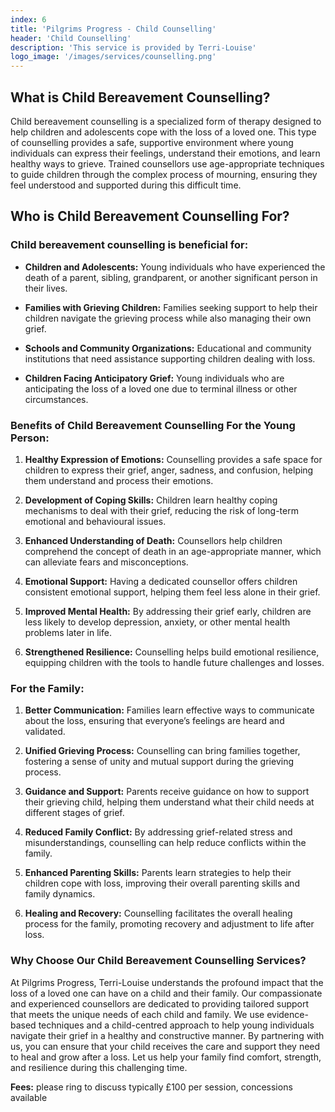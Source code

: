 ```yaml
---
index: 6
title: 'Pilgrims Progress - Child Counselling'
header: 'Child Counselling'
description: 'This service is provided by Terri-Louise'
logo_image: '/images/services/counselling.png'
---
```


## What is Child Bereavement Counselling? 

Child bereavement counselling is a specialized form of therapy designed to help children and adolescents cope with the loss of a loved one. This type of counselling provides a safe, supportive environment where young individuals can express their feelings, understand their emotions, and learn healthy ways to grieve. Trained counsellors use age-appropriate techniques to guide children through the complex process of mourning, ensuring they feel understood and supported during this difficult time. 

## Who is Child Bereavement Counselling For? 
### Child bereavement counselling is beneficial for: 

- **Children and Adolescents:** Young individuals who have experienced the death of a parent, sibling, grandparent, or another significant person in their lives. 

- **Families with Grieving Children:** Families seeking support to help their children navigate the grieving process while also managing their own grief. 

- **Schools and Community Organizations:** Educational and community institutions that need assistance supporting children dealing with loss. 

- **Children Facing Anticipatory Grief:** Young individuals who are anticipating the loss of a loved one due to terminal illness or other circumstances. 

### Benefits of Child Bereavement Counselling For the Young Person: 

1. **Healthy Expression of Emotions:** Counselling provides a safe space for children to express their grief, anger, sadness, and confusion, helping them understand and process their emotions. 

2. **Development of Coping Skills:** Children learn healthy coping mechanisms to deal with their grief, reducing the risk of long-term emotional and behavioural issues. 

3. **Enhanced Understanding of Death:** Counsellors help children comprehend the concept of death in an age-appropriate manner, which can alleviate fears and misconceptions. 

4. **Emotional Support:** Having a dedicated counsellor offers children consistent emotional support, helping them feel less alone in their grief. 

5. **Improved Mental Health:** By addressing their grief early, children are less likely to develop depression, anxiety, or other mental health problems later in life. 

6. **Strengthened Resilience:** Counselling helps build emotional resilience, equipping children with the tools to handle future challenges and losses. 

### For the Family: 

1. **Better Communication:** Families learn effective ways to communicate about the loss, ensuring that everyone’s feelings are heard and validated. 

2. **Unified Grieving Process:** Counselling can bring families together, fostering a sense of unity and mutual support during the grieving process. 

3. **Guidance and Support:** Parents receive guidance on how to support their grieving child, helping them understand what their child needs at different stages of grief. 

4. **Reduced Family Conflict:** By addressing grief-related stress and misunderstandings, counselling can help reduce conflicts within the family. 

5. **Enhanced Parenting Skills:** Parents learn strategies to help their children cope with loss, improving their overall parenting skills and family dynamics. 

6. **Healing and Recovery:** Counselling facilitates the overall healing process for the family, promoting recovery and adjustment to life after loss. 

### Why Choose Our Child Bereavement Counselling Services? 

At Pilgrims Progress, Terri-Louise understands the profound impact that the loss of a loved one can have on a child and their family. Our compassionate and experienced counsellors are dedicated to providing tailored support that meets the unique needs of each child and family. We use evidence-based techniques and a child-centred approach to help young individuals navigate their grief in a healthy and constructive manner. By partnering with us, you can ensure that your child receives the care and support they need to heal and grow after a loss. Let us help your family find comfort, strength, and resilience during this challenging time. 

 

**Fees:** please ring to discuss typically £100 per session, concessions available 